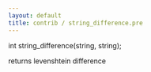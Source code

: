 ```yaml
---
layout: default
title: contrib / string_difference.pre
---
```


int string_difference(string, string);

returns levenshtein difference
